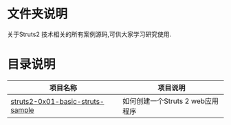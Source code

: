 # 文件夹说明

关于Struts2 技术相关的所有案例源码,可供大家学习研究使用.

# 目录说明

|项目名称|项目说明|
|--|--|
|[struts2-0x01-basic-struts-sample](https://github.com/geekxingyun/JavaEE-Framework-Sample/tree/master/Struts2-Sample/struts2-0x01-basic-struts-sample)|如何创建一个Struts 2 web应用程序|
